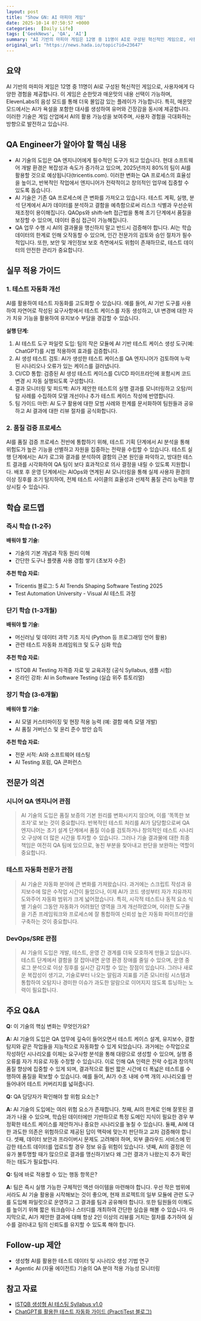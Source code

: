 ```yaml
---
layout: post
title: "Show GN: AI 마피아 게임"
date: 2025-10-14 07:50:57 +0000
categories:  [Daily Life]
tags: ['GeekNews', 'QA', 'AI']
summary: "AI 기반의 마피아 게임은 12명 중 11명이 AI로 구성된 혁신적인 게임으로, 사용자에게 다양한 경험을 제공합니다. 이 게임은 순한맛과 매운맛의 내용 선택이 가능하며, ElevenLabs의 음성 모드를 통해 더욱 몰입감 있는 플레이가 가능합니다. 특히, 매운맛 모드에서는 AI가 욕설을 포함한 대사를 생성하여 유머와 긴장감을 동시에 제공합니다. 이러한 기술은 게임 산업에서 AI의 활용 가능성을 보여주며, 사용자 경험을 극대화하는 방향으로 발전하고 있습니다."
original_url: "https://news.hada.io/topic?id=23647"
---
```


## 요약

AI 기반의 마피아 게임은 12명 중 11명이 AI로 구성된 혁신적인 게임으로, 사용자에게 다양한 경험을 제공합니다. 이 게임은 순한맛과 매운맛의 내용 선택이 가능하며, ElevenLabs의 음성 모드를 통해 더욱 몰입감 있는 플레이가 가능합니다. 특히, 매운맛 모드에서는 AI가 욕설을 포함한 대사를 생성하여 유머와 긴장감을 동시에 제공합니다. 이러한 기술은 게임 산업에서 AI의 활용 가능성을 보여주며, 사용자 경험을 극대화하는 방향으로 발전하고 있습니다.

## QA Engineer가 알아야 할 핵심 내용

- AI 기술의 도입은 QA 엔지니어에게 필수적인 도구가 되고 있습니다. 현대 소프트웨어 개발 환경은 복잡성과 속도가 증가하고 있으며, 2025년까지 80%의 팀이 AI를 활용할 것으로 예상됩니다(tricentis.com). 이러한 변화는 QA 프로세스의 효율성을 높이고, 반복적인 작업에서 엔지니어가 전략적이고 창의적인 업무에 집중할 수 있도록 돕습니다.
- AI 기술은 기존 QA 프로세스에 큰 변화를 가져오고 있습니다. 테스트 계획, 실행, 분석 단계에서 AI가 데이터를 분석하고 결함을 예측함으로써 리스크 식별과 우선순위 재조정이 용이해집니다. QAOps와 shift-left 접근법을 통해 초기 단계에서 품질을 보장할 수 있으며, 데이터 중심 접근이 가능해집니다.
- QA 업무 수행 시 AI의 결과물을 맹신하지 말고 반드시 검증해야 합니다. AI는 학습 데이터의 한계로 인해 오작동할 수 있으며, 인간 전문가의 검토와 승인 절차가 필수적입니다. 또한, 보안 및 개인정보 보호 측면에서도 위험이 존재하므로, 테스트 데이터의 안전한 관리가 중요합니다.

## 실무 적용 가이드

### 1. 테스트 자동화 개선

AI를 활용하여 테스트 자동화를 고도화할 수 있습니다. 예를 들어, AI 기반 도구를 사용하여 자연어로 작성된 요구사항에서 테스트 케이스를 자동 생성하고, UI 변경에 대한 자가 치유 기능을 활용하여 유지보수 부담을 경감할 수 있습니다.

**실행 단계:**
1. AI 테스트 도구 파일럿 도입: 팀의 작은 모듈에 AI 기반 테스트 케이스 생성 도구(예: ChatGPT)를 시범 적용하여 효과를 검증합니다.
2. AI 생성 테스트 검토: AI가 생성한 테스트 케이스를 QA 엔지니어가 검토하여 누락된 시나리오나 오류가 있는 케이스를 걸러냅니다.
3. CI/CD 통합: 검증된 AI 생성 테스트 케이스를 CI/CD 파이프라인에 포함시켜 코드 변경 시 자동 실행되도록 구성합니다.
4. 결과 모니터링 및 피드백: AI가 제안한 테스트의 실행 결과를 모니터링하고 오탐/미탐 사례를 수집하여 모델 개선이나 추가 테스트 케이스 작성에 반영합니다.
5. 팀 가이드 마련: AI 도구 활용에 대한 모범 사례와 한계를 문서화하여 팀원들과 공유하고 AI 결과에 대한 리뷰 절차를 공식화합니다.

### 2. 품질 검증 프로세스

AI를 품질 검증 프로세스 전반에 통합하기 위해, 테스트 기획 단계에서 AI 분석을 통해 위험도가 높은 기능을 선별하고 자원을 집중하는 전략을 수립할 수 있습니다. 테스트 실행 단계에서는 AI가 로그와 결과를 분석하여 결함의 근본 원인을 파악하고, 방대한 테스트 결과를 시각화하여 QA 팀이 보다 효과적으로 의사 결정을 내릴 수 있도록 지원합니다. 배포 후 운영 단계에서는 AIOps와 연계된 AI 모니터링을 통해 실제 사용자 환경의 이상 징후를 조기 탐지하여, 전체 테스트 사이클의 효율성과 선제적 품질 관리 능력을 향상시킬 수 있습니다.

## 학습 로드맵

### 즉시 학습 (1-2주)

**배워야 할 기술:**
- 기술의 기본 개념과 작동 원리 이해
- 간단한 도구나 플랫폼 사용 경험 쌓기 (초보자 수준)

**추천 학습 자료:**
- Tricentis 블로그: 5 AI Trends Shaping Software Testing 2025
- Test Automation University - Visual AI 테스트 과정

### 단기 학습 (1-3개월)

**배워야 할 기술:**
- 머신러닝 및 데이터 과학 기초 지식 (Python 등 프로그래밍 언어 활용)
- 관련 테스트 자동화 프레임워크 및 도구 심화 학습

**추천 학습 자료:**
- ISTQB AI Testing 자격증 자료 및 교육과정 (공식 Syllabus, 샘플 시험)
- 온라인 강좌: AI in Software Testing (실습 위주 튜토리얼)

### 장기 학습 (3-6개월)

**배워야 할 기술:**
- AI 모델 커스터마이징 및 현장 적용 능력 (예: 결함 예측 모델 개발)
- AI 품질 거버넌스 및 윤리 준수 방안 습득

**추천 학습 자료:**
- 전문 서적: AI와 소프트웨어 테스팅
- AI Testing 포럼, QA 콘퍼런스

## 전문가 의견

### 시니어 QA 엔지니어 관점

> AI 기술의 도입은 품질 보증의 기본 원리를 변화시키지 않으며, 이를 '똑똑한 보조자'로 보는 것이 중요합니다. 반복적인 테스트 처리를 AI가 담당함으로써 QA 엔지니어는 초기 설계 단계에서 품질 이슈를 검토하거나 창의적인 테스트 시나리오 구상에 더 많은 시간을 투자할 수 있습니다. 그러나 기술 결과물에 대한 최종 책임은 여전히 QA 팀에 있으므로, 놓친 부분을 찾아내고 판단을 보완하는 역할이 중요합니다.

### 테스트 자동화 전문가 관점

> AI 기술은 자동화 분야에 큰 변화를 가져왔습니다. 과거에는 스크립트 작성과 유지보수에 많은 수작업 시간이 들었으나, 이제 AI가 코드 생성부터 자가 치유까지 도와주어 자동화 범위가 크게 넓어졌습니다. 특히, 시각적 테스트나 동적 요소 식별 기술이 그동안 자동화가 어려웠던 영역을 크게 개선하였으며, 이러한 도구들을 기존 프레임워크와 프로세스에 잘 통합하여 신뢰성 높은 자동화 파이프라인을 구축하는 것이 중요합니다.

### DevOps/SRE 관점

> AI 기술의 도입은 개발, 테스트, 운영 간 경계를 더욱 모호하게 만들고 있습니다. 테스트 단계에서 결함을 잘 잡아내면 운영 환경 장애를 줄일 수 있으며, 운영 중 로그 분석으로 이상 징후를 실시간 감지할 수 있는 장점이 있습니다. 그러나 새로운 복잡성이 생기고, 기술로부터 나오는 알림과 지표를 기존 모니터링 시스템과 통합하여 오탐지나 경미한 이슈가 과도한 알람으로 이어지지 않도록 튜닝하는 노력이 필요합니다.

## 주요 Q&A

**Q:** 이 기술의 핵심 변화는 무엇인가요?

**A:** AI 기술의 도입은 QA 업무에 깊숙이 들어오면서 테스트 케이스 설계, 유지보수, 결함 탐지와 같은 작업들을 지능적으로 자동화할 수 있게 되었습니다. 과거에는 수작업으로 작성하던 시나리오를 이제는 요구사항 분석을 통해 대량으로 생성할 수 있으며, 실행 중 오류를 자가 치유로 자동 수정할 수 있습니다. 이로 인해 QA 인력은 전략 수립과 창의적 품질 향상에 집중할 수 있게 되며, 결과적으로 훨씬 짧은 시간에 더 폭넓은 테스트를 수행하여 품질을 확보할 수 있습니다. 예를 들어, AI가 수초 내에 수백 개의 시나리오를 만들어내어 테스트 커버리지를 넓혀줍니다.

**Q:** QA 담당자가 확인해야 할 위험 요소는?

**A:** AI 기술의 도입에는 여러 위험 요소가 존재합니다. 첫째, AI의 한계로 인해 잘못된 결과가 나올 수 있으며, 학습된 데이터에만 기반하므로 특정 도메인 지식이 필요한 경우 부정확한 테스트 케이스를 제안하거나 중요한 시나리오를 놓칠 수 있습니다. 둘째, AI에 대한 과도한 의존은 위험하므로 제공된 답이 맥락에 맞는지 판단하고 교차 검증해야 합니다. 셋째, 데이터 보안과 프라이버시 문제도 고려해야 하며, 외부 클라우드 서비스에 민감한 테스트 데이터를 업로드할 경우 정보 유출 위험이 있습니다. 넷째, AI의 결정은 이유가 불투명할 때가 많으므로 결과를 맹신하기보다 왜 그런 결과가 나왔는지 추가 확인하는 태도가 필요합니다.

**Q:** 팀에 바로 적용할 수 있는 행동 항목은?

**A:** 팀은 즉시 실행 가능한 구체적인 액션 아이템을 마련해야 합니다. 우선 작은 범위에서라도 AI 기술 활용을 시작해보는 것이 좋으며, 현재 프로젝트의 일부 모듈에 관련 도구를 도입해 파일럿으로 운영하고 그 결과를 팀과 공유해야 합니다. 또한 팀원들의 이해도를 높이기 위해 짧은 워크숍이나 스터디를 개최하여 간단한 실습을 해볼 수 있습니다. 마지막으로, AI가 제안한 결과에 대해 항상 2인 이상의 리뷰를 거치는 절차를 추가하여 실수를 걸러내고 팀의 신뢰도를 유지할 수 있도록 해야 합니다.

## Follow-up 제안

- 생성형 AI를 활용한 테스트 데이터 및 시나리오 생성 기법 연구
- Agentic AI (자율 에이전트) 기술의 QA 분야 적용 가능성 모니터링

## 참고 자료

- [ISTQB 생성형 AI 테스팅 Syllabus v1.0](https://www.istqb.org/downloads/category/2-advanced-level-documents.html)
- [ChatGPT를 활용한 테스트 자동화 가이드 (PractiTest 블로그)](https://www.practitest.com/resource-center/blog/chatgpt-prompts-for-software-testing/)
